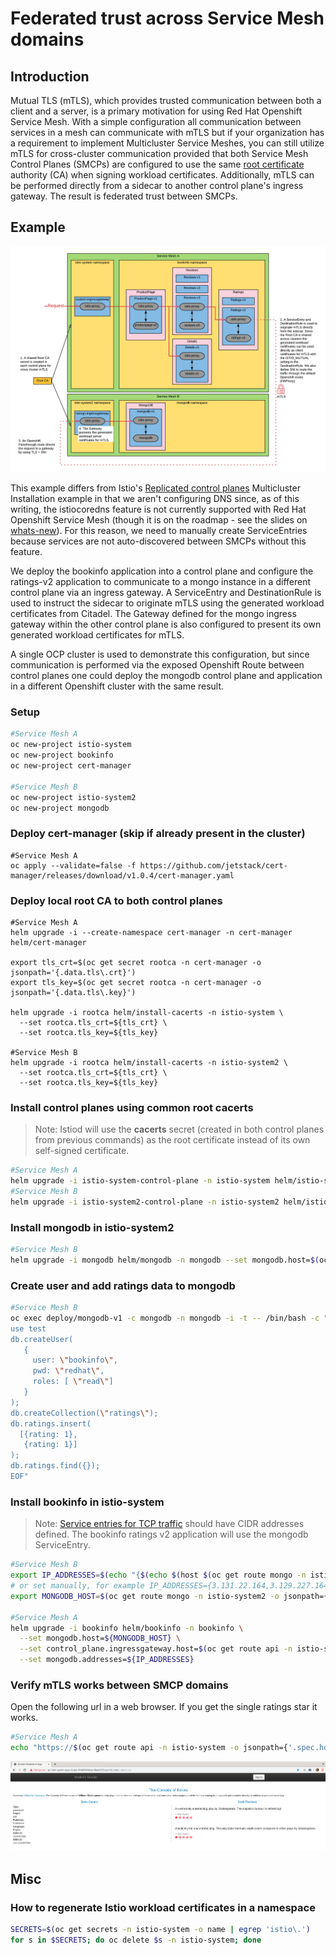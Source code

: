 # Federated trust across Service Mesh domains

## Introduction

Mutual TLS (mTLS), which provides trusted communication between both a client and a server, is a primary motivation for using Red Hat Openshift Service Mesh. With a simple configuration all communication between services in a mesh can communicate with mTLS but if your organization has a requirement to implement Multicluster Service Meshes, you can still utilize mTLS for cross-cluster communication provided that both Service Mesh Control Planes (SMCPs) are configured to use the same [root certificate](https://en.wikipedia.org/wiki/Root_certificate) authority (CA) when signing workload certificates. Additionally, mTLS can be performed directly from a sidecar to another control plane's ingress gateway. The result is federated trust between SMCPs.

## Example

![Federated trust](./documentation/pictures/federated-trust.png)

This example differs from Istio's [Replicated control planes](https://istio.io/latest/docs/setup/install/multicluster/gateways/) Multicluster Installation example in that we aren't configuring DNS since, as of this writing, the istiocoredns feature is not currently supported with Red Hat Openshift Service Mesh (though it is on the roadmap - see the slides on [whats-new](https://www.openshift.com/learn/whats-new)). For this reason, we need to manually create ServiceEntries because services are not auto-discovered between SMCPs without this feature.

We deploy the bookinfo application into a control plane and configure the ratings-v2 application to communicate to a mongo instance in a different control plane via an ingress gateway. A ServiceEntry and DestinationRule is used to instruct the sidecar to originate mTLS using the generated workload certificates from Citadel. The Gateway defined for the mongo ingress gateway within the other control plane is also configured to present its own generated workload certificates for mTLS.

A single OCP cluster is used to demonstrate this configuration, but since communication is performed via the exposed Openshift Route between control planes one could deploy the mongodb control plane and application in a different Openshift cluster with the same result.

### Setup

```sh
#Service Mesh A
oc new-project istio-system
oc new-project bookinfo
oc new-project cert-manager

#Service Mesh B
oc new-project istio-system2
oc new-project mongodb
```

### Deploy cert-manager (skip if already present in the cluster)

```shell
#Service Mesh A
oc apply --validate=false -f https://github.com/jetstack/cert-manager/releases/download/v1.0.4/cert-manager.yaml
```

### Deploy local root CA to both control planes

```shell
#Service Mesh A
helm upgrade -i --create-namespace cert-manager -n cert-manager helm/cert-manager

export tls_crt=$(oc get secret rootca -n cert-manager -o jsonpath='{.data.tls\.crt}')
export tls_key=$(oc get secret rootca -n cert-manager -o jsonpath='{.data.tls\.key}')

helm upgrade -i rootca helm/install-cacerts -n istio-system \
  --set rootca.tls_crt=${tls_crt} \
  --set rootca.tls_key=${tls_key}

#Service Mesh B
helm upgrade -i rootca helm/install-cacerts -n istio-system2 \
  --set rootca.tls_crt=${tls_crt} \
  --set rootca.tls_key=${tls_key}
```

### Install control planes using common root cacerts

> Note: Istiod will use the **cacerts** secret (created in both control planes from previous commands) as the root certificate instead of its own self-signed certificate.

```sh
#Service Mesh A
helm upgrade -i istio-system-control-plane -n istio-system helm/istio-system-control-plane
#Service Mesh B
helm upgrade -i istio-system2-control-plane -n istio-system2 helm/istio-system2-control-plane
```

### Install mongodb in istio-system2

```sh
#Service Mesh B
helm upgrade -i mongodb helm/mongodb -n mongodb --set mongodb.host=$(oc get route mongo -n istio-system2 -o jsonpath={.spec.host})
```

### Create user and add ratings data to mongodb

```sh
#Service Mesh B
oc exec deploy/mongodb-v1 -c mongodb -n mongodb -i -t -- /bin/bash -c "cat <<EOF | mongo -u admin -p redhat --authenticationDatabase admin
use test
db.createUser(
   {
     user: \"bookinfo\",
     pwd: \"redhat\",
     roles: [ \"read\"]
   }
);
db.createCollection(\"ratings\");
db.ratings.insert(
  [{rating: 1},
   {rating: 1}]
);
db.ratings.find({});
EOF"
```

### Install bookinfo in istio-system

> Note: [Service entries for TCP traffic](https://istio.io/latest/blog/2018/egress-tcp/#service-entries-for-tcp-traffic) should have CIDR addresses defined. The bookinfo ratings v2 application will use the mongodb ServiceEntry.

```sh
#Service Mesh B
export IP_ADDRESSES=$(echo "{$(echo $(host $(oc get route mongo -n istio-system2 -o jsonpath={'.spec.host'}) | cut -d" " -f4) | sed -e "s/ /,/g")}")
# or set manually, for example IP_ADDRESSES={3.131.22.164,3.129.227.164}
export MONGODB_HOST=$(oc get route mongo -n istio-system2 -o jsonpath={.spec.host})

#Service Mesh A
helm upgrade -i bookinfo helm/bookinfo -n bookinfo \
  --set mongodb.host=${MONGODB_HOST} \
  --set control_plane.ingressgateway.host=$(oc get route api -n istio-system -o jsonpath={'.spec.host'}) \
  --set mongodb.addresses=${IP_ADDRESSES}
```

### Verify mTLS works between SMCP domains

Open the following url in a web browser. If you get the single ratings star it works.

```sh
#Service Mesh A
echo "https://$(oc get route api -n istio-system -o jsonpath={'.spec.host'})/productpage"
```

![Bookinfo successful result](./documentation/pictures/bookinfo-result.png)

## Misc

### How to regenerate Istio workload certificates in a namespace

```sh
SECRETS=$(oc get secrets -n istio-system -o name | egrep 'istio\.')
for s in $SECRETS; do oc delete $s -n istio-system; done
```
